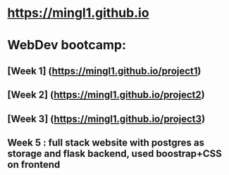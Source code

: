 # https://mingl1.github.io
# WebDev bootcamp:
## [Week 1] (https://mingl1.github.io/project1)
## [Week 2] (https://mingl1.github.io/project2)
## [Week 3] (https://mingl1.github.io/project3)
## Week 5 : full stack website with postgres as storage and flask backend, used boostrap+CSS on frontend
